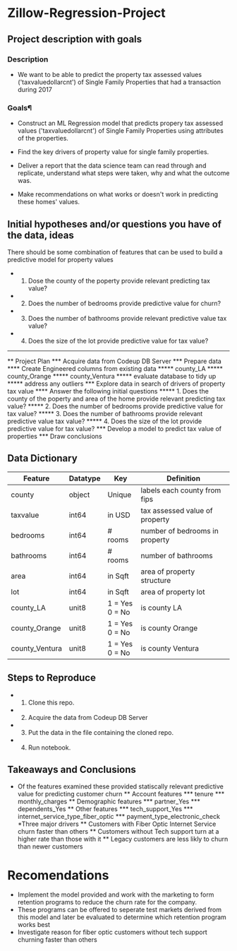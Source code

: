 # Zillow-Regression-Project

## Project description with goals
### Description
* We want to be able to predict the property tax assessed values ('taxvaluedollarcnt') of Single Family Properties that had a transaction during 2017

### Goals¶
* Construct an ML Regression model that predicts propery tax assessed values ('taxvaluedollarcnt') of Single Family Properties using attributes of the properties.

* Find the key drivers of property value for single family properties.
* Deliver a report that the data science team can read through and replicate, understand what steps were taken, why and what the outcome was.
* Make recommendations on what works or doesn't work in predicting these homes' values.

## Initial hypotheses and/or questions you have of the data, ideas
There should be some combination of features that can be used to build a predictive model for property values
* 1. Dose the county of the poperty provide relevant predicting tax value?
* 2. Does the number of bedrooms provide predictive value for churn? 
* 3. Does the number of bathrooms provide relevant predictive value tax value?
* 4. Does the size of the lot provide predictive value for tax value? 
*****************************************
** Project Plan 
*** Acquire data from Codeup DB Server
*** Prepare data
    **** Create Engineered columns from existing data
        ***** county_LA
        ***** county_Orange
        ***** county_Ventura
        ***** evaluate database to tidy up 
        ***** address any outliers
*** Explore data in search of drivers of property tax value
    **** Answer the following initial questions
        ***** 1. Does the county of the poperty and area of the home provide relevant predicting tax value?
        ***** 2. Does the number of bedrooms provide predictive value for tax value?
        ***** 3. Does the number of bathrooms provide relevant predictive value tax value?
        ***** 4. Does the size of the lot provide predictive value for tax value? 
*** Develop a model to predict tax value of properties
*** Draw conclusions

## Data Dictionary
| Feature | Datatype | Key | Definition |
|---|---|---|---|
| county | object | Unique | labels each county from fips |
| taxvalue | int64 | in USD | tax assessed value of property |
| bedrooms | int64 | # rooms | number of bedrooms in property |
| bathrooms | int64 | # rooms | number of bathrooms |
| area | int64 | in Sqft | area of property structure |
| lot | int64 | in Sqft | area of property lot |
| county_LA | unit8 | 1 = Yes  <br>0 = No | is county LA |
| county_Orange | unit8 | 1 = Yes  <br>0 = No | is county Orange |
| county_Ventura | unit8 | 1 = Yes  <br>0 = No | is county Ventura |

## Steps to Reproduce
* 1. Clone this repo.
* 2. Acquire the data from Codeup DB Server
* 3. Put the data in the file containing the cloned repo.
* 4. Run notebook.

## Takeaways and Conclusions
* Of the features examined these provided statiscally relevant predictive value for predicting customer churn
** Account features
*** tenure
*** monthly_charges
** Demographic features
*** partner_Yes
*** dependents_Yes
** Other features
*** tech_support_Yes
*** internet_service_type_fiber_optic
*** payment_type_electronic_check
*Three major drivers
** Customers with Fiber Optic Internet Service churn faster than others
** Customers without Tech support turn at a higher rate than those with it
** Legacy customers are less likly to churn than newer customers

# Recomendations
* Implement the model provided and work with the marketing to form retention programs to reduce the churn rate for the company.
* These programs can be offered to seperate test markets derived from this model and later be evaluated to determine which retention program works best
* Investigate reason for fiber optic customers without tech support churning faster than others